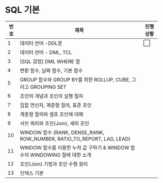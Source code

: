 # SQL 기본

[SQL기본 강의]: https://www.youtube.com/playlist?list=PLlCujDgOz8x6nDWtRr5AlHWB9Xp-Lxf-z



| 번호 | 제목                                                         | 진행상황             |
| ---- | ------------------------------------------------------------ | -------------------- |
| 1    | 데이터 언어 -DDL문                                           | :white_large_square: |
| 2    | 데이터 언어 - DML, TCL                                       |                      |
| 3    | [SQL 검정] DML WHERE 절                                      |                      |
| 4    | 변환 함수, 날짜 함수, 기본 함수                              |                      |
| 5    | GROUP 함수와 GROUP BY를 위한 ROLLUP, CUBE, 그리고 GROUPING SET |                      |
| 6    | 조인의 개념과 조인의 실행 절차                               |                      |
| 7    | 집합 연산자, 계층형 질의, 표준 조인                          |                      |
| 8    | 계층형 질의와 셀프 조인에 대해                               |                      |
| 9    | 서브 쿼리와 조인(Join), 세미 조인                            |                      |
| 10   | WINDOW 함수 (RANK, DENSE_RANK, ROW_NUMBER, RATIO_TO_REPORT, LAG, LEAD) |                      |
| 11   | WINDOW 함수를 이용한 누적 값 구하기 & WINDOW 함수의 WINDOWING 절에 대한 소개 |                      |
| 12   | 조인(Join) 기법과 조인 수행 원리                             |                      |
| 13   | 인덱스 기본                                                  |                      |

